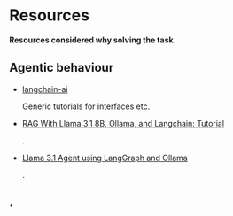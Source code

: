 # Resources

**Resources considered why solving the task.**


## Agentic behaviour

- [langchain-ai](https://github.com/langchain-ai/langgraph.git)

    Generic tutorials for interfaces etc.

- [RAG With Llama 3.1 8B, Ollama, and Langchain: Tutorial](https://www.datacamp.com/tutorial/llama-3-1-rag)

    .

- [Llama 3.1 Agent using LangGraph and Ollama](https://www.pinecone.io/learn/langgraph-ollama-llama/)

    .

## .